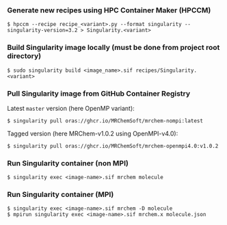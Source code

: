 ### Generate new recipes using HPC Container Maker (HPCCM)

    $ hpccm --recipe recipe_<variant>.py --format singularity --singularity-version=3.2 > Singularity.<variant>

### Build Singularity image locally (must be done from project root directory)

    $ sudo singularity build <image_name>.sif recipes/Singularity.<variant>

### Pull Singularity image from GitHub Container Registry

Latest `master` version (here OpenMP variant):

    $ singularity pull oras://ghcr.io/MRChemSoft/mrchem-nompi:latest

Tagged version (here MRChem-v1.0.2 using OpenMPI-v4.0):

    $ singularity pull oras://ghcr.io/MRChemSoft/mrchem-openmpi4.0:v1.0.2

### Run Singularity container (non MPI)

    $ singularity exec <image-name>.sif mrchem molecule

### Run Singularity container (MPI)

    $ singularity exec <image-name>.sif mrchem -D molecule
    $ mpirun singularity exec <image-name>.sif mrchem.x molecule.json
